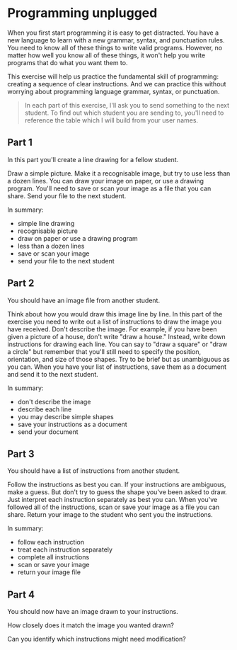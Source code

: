 # Programming unplugged

When you first start programming it is easy to get distracted. You have a new language to learn with a new grammar, syntax, and punctuation rules. You need to know all of these things to write valid programs. However, no matter how well you know all of these things, it won't help you write programs that do what you want them to.

This exercise will help us practice the fundamental skill of programming: creating a sequence of clear instructions. And we can practice this without worrying about programming language grammar, syntax, or punctuation.

> In each part of this exercise, I'll ask you to send something to the next student. To find out which student you are sending to, you'll need to reference the table which I will build from your user names.

## Part 1

In this part you'll create a line drawing for a fellow student.

Draw a simple picture. Make it a recognisable image, but try to use less than a dozen lines. You can draw your image on paper, or use a drawing program. You'll need to save or scan your image as a file that you can share. Send your file to the next student.

In summary:

- simple line drawing
- recognisable picture
- draw on paper or use a drawing program
- less than a dozen lines
- save or scan your image
- send your file to the next student

## Part 2

You should have an image file from another student.

Think about how you would draw this image line by line. In this part of the exercise you need to write out a list of instructions to draw the image you have received. Don't describe the image. For example, if you have been given a picture of a house, don't write "draw a house." Instead, write down instructions for drawing each line. You can say to "draw a square" or "draw a circle" but remember that you'll still need to specify the position, orientation, and size of those shapes. Try to be brief but as unambiguous as you can. When you have your list of instructions, save them as a document and send it to the next student.

In summary:

- don't describe the image
- describe each line
- you may describe simple shapes
- save your instructions as a document
- send your document

## Part 3

You should have a list of instructions from another student.

Follow the instructions as best you can. If your instructions are ambiguous, make a guess. But don't try to guess the shape you've been asked to draw. Just interpret each instruction separately as best you can. When you've followed all of the instructions, scan or save your image as a file you can share. Return your image to the student who sent you the instructions.

In summary:

- follow each instruction
- treat each instruction separately
- complete all instructions
- scan or save your image
- return your image file

## Part 4

You should now have an image drawn to your instructions.

How closely does it match the image you wanted drawn?

Can you identify which instructions might need modification?

